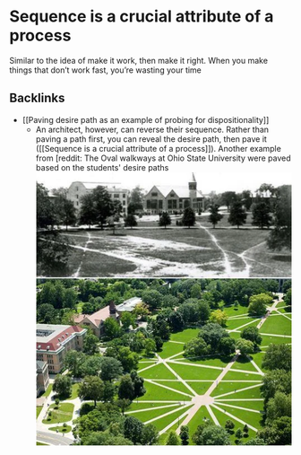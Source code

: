 # Sequence is a crucial attribute of a process
Similar to the idea of make it work, then make it right. When you make things that don’t work fast, you’re wasting your time

## Backlinks
* [[Paving desire path as an example of probing for dispositionality]]
	* An architect, however, can reverse their sequence. Rather than paving a path first, you can reveal the desire path, then pave it ([[Sequence is a crucial attribute of a process]]). Another example from [reddit: The Oval walkways at Ohio State University were paved based on the students' desire paths
![](BearImages/3A75678D-F486-4A0F-918B-63AA483A391B/image%202.png)

<!-- #evergreen -->

<!-- {BearID:BBFD095B-85B1-407E-A31D-F996C87B2E40-1543-0000D3922FC7E777} -->
